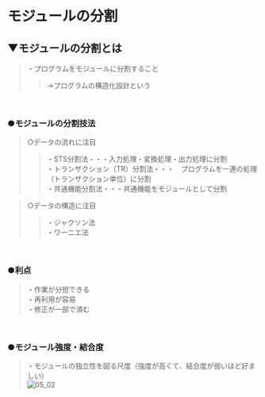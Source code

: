 # モジュールの分割

## ▼モジュールの分割とは
>・プログラムをモジュールに分割すること<br>
>>→プログラムの構造化設計という<br>
<br>

### ●モジュールの分割技法
>○データの流れに注目<br>
>>・STS分割法・・・入力処理・変換処理・出力処理に分割<br>
>>・トランザクション（TR）分割法・・・　プログラムを一連の処理（トランザクション単位）に分割<br>
>>・共通機能分割法・・・共通機能をモジュールとして分割<br>

>○データの構造に注目<br>
>>・ジャクソン法<br>
>>・ワーニエ法<br>
<br>

### ●利点
>・作業が分担できる<br>
>・再利用が容易<br>
>・修正が一部で済む<br>
<br>

### ●モジュール強度・結合度
>・モジュールの独立性を図る尺度（強度が高くて、結合度が弱いほど好ましい）<br>
>![05_02](https://user-images.githubusercontent.com/81621944/233752162-306e3274-da46-4af5-bb49-97ebbc854c3d.gif)<br>
<br>
